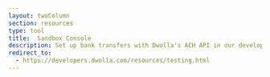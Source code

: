 ```yaml
---
layout: twoColumn
section: resources
type: tool
title:  Sandbox Console
description: Set up bank transfers with Dwolla's ACH API in our developer sandbox environment.
redirect_to:
  - https://developers.dwolla.com/resources/testing.html
---
```

